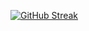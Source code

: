 [![GitHub Streak](http://github-readme-streak-stats.herokuapp.com?user=supersanta183&theme=transparent&hide_border=true&date_format=M%20j%5B%2C%20Y%5D)](https://git.io/streak-stats)

<!--
**supersanta183/supersanta183** is a ✨ _special_ ✨ repository because its `README.md` (this file) appears on your GitHub profile.

-->
